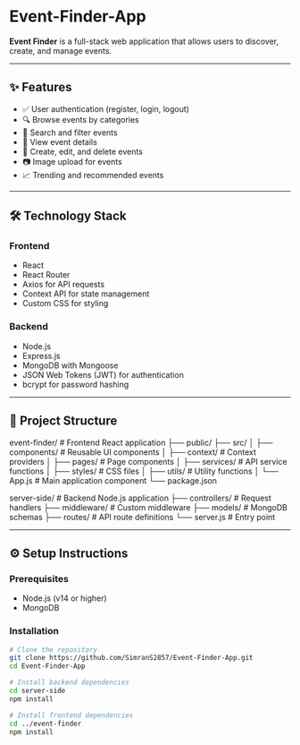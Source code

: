 # Event-Finder-App

**Event Finder** is a full-stack web application that allows users to discover, create, and manage events.

---

## ✨ Features

- ✅ User authentication (register, login, logout)
- 🔍 Browse events by categories
- 🔎 Search and filter events
- 📄 View event details
- 📝 Create, edit, and delete events
- 📷 Image upload for events
- 📈 Trending and recommended events

---

## 🛠️ Technology Stack

### Frontend
- React
- React Router
- Axios for API requests
- Context API for state management
- Custom CSS for styling

### Backend
- Node.js
- Express.js
- MongoDB with Mongoose
- JSON Web Tokens (JWT) for authentication
- bcrypt for password hashing

---

## 📁 Project Structure

event-finder/ # Frontend React application
├── public/
├── src/
│ ├── components/ # Reusable UI components
│ ├── context/ # Context providers
│ ├── pages/ # Page components
│ ├── services/ # API service functions
│ ├── styles/ # CSS files
│ ├── utils/ # Utility functions
│ └── App.js # Main application component
└── package.json

server-side/ # Backend Node.js application
├── controllers/ # Request handlers
├── middleware/ # Custom middleware
├── models/ # MongoDB schemas
├── routes/ # API route definitions
└── server.js # Entry point


---

## ⚙️ Setup Instructions

### Prerequisites
- Node.js (v14 or higher)
- MongoDB

### Installation

```bash
# Clone the repository
git clone https://github.com/SimranS2857/Event-Finder-App.git
cd Event-Finder-App

# Install backend dependencies
cd server-side
npm install

# Install frontend dependencies
cd ../event-finder
npm install


